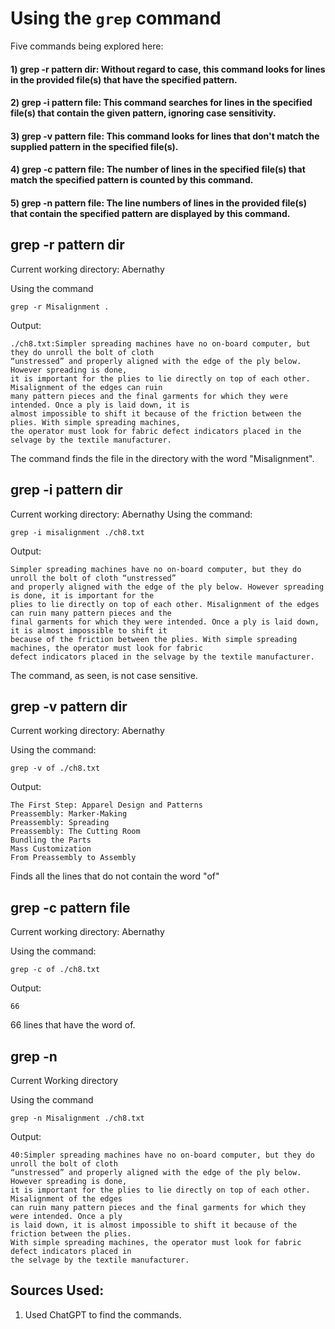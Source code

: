 # Using the ```grep``` command

Five commands being explored here:
#### 1) grep -r pattern dir: Without regard to case, this command looks for lines in the provided file(s) that have the specified pattern.
#### 2) grep -i pattern file: This command searches for lines in the specified file(s) that contain the given pattern, ignoring case sensitivity.
#### 3) grep -v pattern file: This command looks for lines that don't match the supplied pattern in the specified file(s).
#### 4) grep -c pattern file: The number of lines in the specified file(s) that match the specified pattern is counted by this command.
#### 5) grep -n pattern file: The line numbers of lines in the provided file(s) that contain the specified pattern are displayed by this command.

## grep -r pattern dir
Current working directory: Abernathy
       
Using the command
       
       
```
grep -r Misalignment .
```


       
Output: 
       
```
./ch8.txt:Simpler spreading machines have no on-board computer, but they do unroll the bolt of cloth 
“unstressed” and properly aligned with the edge of the ply below. However spreading is done, 
it is important for the plies to lie directly on top of each other. Misalignment of the edges can ruin 
many pattern pieces and the final garments for which they were intended. Once a ply is laid down, it is 
almost impossible to shift it because of the friction between the plies. With simple spreading machines,
the operator must look for fabric defect indicators placed in the selvage by the textile manufacturer.
```

The command finds the file in the directory with the word "Misalignment".
## grep -i pattern dir
Current working directory: Abernathy
 Using the command:
 
 ```
 grep -i misalignment ./ch8.txt
 ```
 
 Output:
 ```
 Simpler spreading machines have no on-board computer, but they do unroll the bolt of cloth “unstressed” 
 and properly aligned with the edge of the ply below. However spreading is done, it is important for the 
 plies to lie directly on top of each other. Misalignment of the edges can ruin many pattern pieces and the 
 final garments for which they were intended. Once a ply is laid down, it is almost impossible to shift it 
 because of the friction between the plies. With simple spreading machines, the operator must look for fabric
 defect indicators placed in the selvage by the textile manufacturer.
 ```
 
 The command, as seen, is not case sensitive.
 ## grep -v pattern dir
 Current working directory: Abernathy
 
 Using the command:
 
 ```
 grep -v of ./ch8.txt
 ```
 
 Output:
 ```
The First Step: Apparel Design and Patterns
Preassembly: Marker-Making
Preassembly: Spreading
Preassembly: The Cutting Room
Bundling the Parts
Mass Customization
From Preassembly to Assembly
 ```
 
 Finds all the lines that do not contain the word "of"
 
 ## grep -c pattern file
 Current working directory: Abernathy
 
 Using the command:
 
 ```
 grep -c of ./ch8.txt
 ```
 
 Output:
 ```
 66
 ```
 66 lines that have the word of.
 
 ## grep -n 
 
 Current Working directory 
 
 Using the command
 
 ```
 grep -n Misalignment ./ch8.txt
 ```
 
 Output:
```
40:Simpler spreading machines have no on-board computer, but they do unroll the bolt of cloth 
“unstressed” and properly aligned with the edge of the ply below. However spreading is done, 
it is important for the plies to lie directly on top of each other. Misalignment of the edges 
can ruin many pattern pieces and the final garments for which they were intended. Once a ply 
is laid down, it is almost impossible to shift it because of the friction between the plies. 
With simple spreading machines, the operator must look for fabric defect indicators placed in 
the selvage by the textile manufacturer.
```
 
## Sources Used:


1) Used ChatGPT to find the commands.
